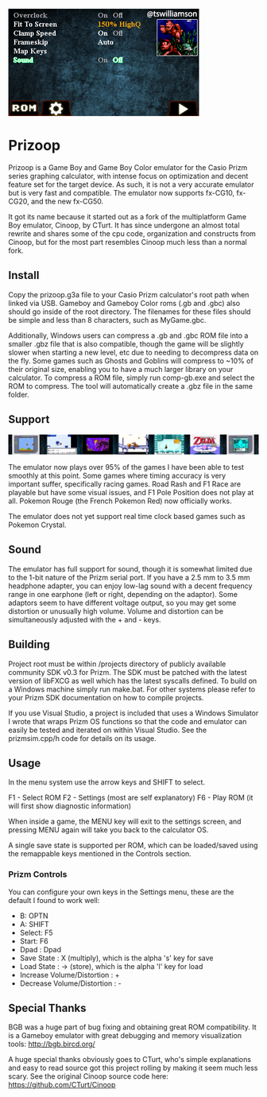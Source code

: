 ![Options Screen](/Screens/Options.png?raw=true)

Prizoop
=======

Prizoop is a Game Boy and Game Boy Color emulator for the Casio Prizm series graphing calculator, with intense focus on optimization and decent feature set for the target device. As such, it is not a very accurate emulator but is very fast and compatible. The emulator now supports fx-CG10, fx-CG20, and the new fx-CG50. 

It got its name because it started out as a fork of the multiplatform Game Boy emulator, Cinoop, by CTurt. It has since undergone an almost total rewrite and shares some of the cpu code, organization and constructs from Cinoop, but for the most part resembles Cinoop much less than a normal fork.

## Install

Copy the prizoop.g3a file to your Casio Prizm calculator's root path when linked via USB. Gameboy and Gameboy Color roms (.gb and .gbc) also should go inside of the root directory. The filenames for these files should be simple and less than 8 characters, such as MyGame.gbc. 

Additionally, Windows users can compress a .gb and .gbc ROM file into a smaller .gbz file that is also compatible, though the game will be slightly slower when starting a new level, etc due to needing to decompress data on the fly. Some games such as Ghosts and Goblins will compress to ~10% of their original size, enabling you to have a much larger library on your calculator. To compress a ROM file, simply run comp-gb.exe and select the ROM to compress. The tool will automatically create a .gbz file in the same folder.

## Support

![Game Banner](/Screens/GameBanner.png?raw=true)

The emulator now plays over 95% of the games I have been able to test smoothly at this point. Some games where timing accuracy is very important suffer, specifically racing games. Road Rash and F1 Race are playable but have some visual issues, and F1 Pole Position does not play at all. Pokemon Rouge (the French Pokemon Red) now officially works.

The emulator does not yet support real time clock based games such as Pokemon Crystal.

## Sound

The emulator has full support for sound, though it is somewhat limited due to the 1-bit nature of the Prizm serial port. If you have a 2.5 mm to 3.5 mm headphone adapter, you can enjoy low-lag sound with a decent frequency range in one earphone (left or right, depending on the adaptor). Some adaptors seem to have different voltage output, so you may get some distortion or unusually high volume. Volume and distortion can be simultaneously adjusted with the + and - keys.

## Building

Project root must be within /projects directory of publicly available community SDK v0.3 for Prizm. The SDK must be patched with the latest version of libFXCG as well which has the latest syscalls defined. To build on a Windows machine simply run make.bat. For other systems please refer to your Prizm SDK documentation on how to compile projects.

If you use Visual Studio, a project is included that uses a Windows Simulator I wrote that wraps Prizm OS functions so that the code and emulator can easily be tested and iterated on within Visual Studio. See the prizmsim.cpp/h code for details on its usage.

## Usage

In the menu system use the arrow keys and SHIFT to select.

F1 - Select ROM
F2 - Settings (most are self explanatory)
F6 - Play ROM (it will first show diagnostic information)

When inside a game, the MENU key will exit to the settings screen, and pressing MENU again will take you back to the calculator OS.

A single save state is supported per ROM, which can be loaded/saved using the remappable keys mentioned in the Controls section.

### Prizm Controls

You can configure your own keys in the Settings menu, these are the default I found to work well:

- B: OPTN
- A: SHIFT
- Select: F5
- Start: F6
- Dpad : Dpad
- Save State : X (multiply), which is the alpha 's' key for save
- Load State : -> (store), which is the alpha 'l' key for load
- Increase Volume/Distortion : + 
- Decrease Volume/Distortion : -

## Special Thanks

BGB was a huge part of bug fixing and obtaining great ROM compatibility. It is a Gameboy emulator with great debugging and memory visualization tools:
http://bgb.bircd.org/

A huge special thanks obviously goes to CTurt, who's simple explanations and easy to read source got this project rolling by making it seem much less scary. See the original Cinoop source code here:
https://github.com/CTurt/Cinoop
